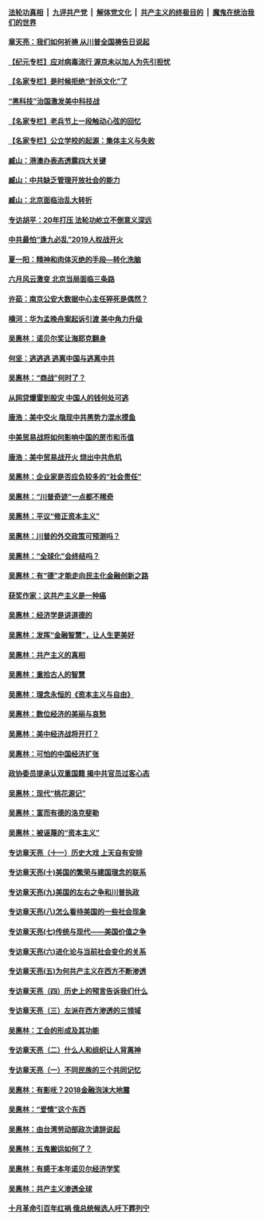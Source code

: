 

####  [法轮功真相](../../../../basic/blob/master/README.md?t=07061702) &nbsp;|&nbsp; [九评共产党](../../../../9ping.md/blob/master/README.md?t=07061702) &nbsp;|&nbsp; [解体党文化](../../../../jtdwh.md/blob/master/README.md?t=07061702)  &nbsp;|&nbsp; [共产主义的终极目的](../../../../gczydzjmd.md/blob/master/README.md?t=07061702) &nbsp;|&nbsp; [魔鬼在统治我们的世界](../../../../mgztzwmdsj.md/blob/master/README.md?t=07061702) 

#### [章天亮：我们如何祈祷 从川普全国祷告日说起](../pages/nsc423/n11944627.md?t=07061702) 

#### [【纪元专栏】应对病毒流行 渥京未以加人为先引担忧](../pages/nsc423/n11875714.md?t=07061702) 

#### [【名家专栏】是时候拒绝“封杀文化”了](../pages/nsc423/n11814093.md?t=07061702) 

#### [“黑科技”治国激发美中科技战](../pages/nsc423/n11638056.md?t=07061702) 

#### [【名家专栏】老兵节上一段触动心弦的回忆](../pages/nsc423/n11646016.md?t=07061702) 

#### [【名家专栏】公立学校的起源：集体主义与失败](../pages/nsc423/n11601833.md?t=07061702) 

#### [臧山：港澳办表态透露四大关键](../pages/nsc423/n11421628.md?t=07061702) 

#### [臧山：中共缺乏管理开放社会的能力](../pages/nsc423/n11407457.md?t=07061702) 

#### [臧山：北京面临治乱大转折](../pages/nsc423/n11406895.md?t=07061702) 

#### [专访胡平：20年打压 法轮功屹立不倒意义深远](../pages/nsc423/n11398800.md?t=07061702) 

#### [中共最怕“逢九必乱”2019人权战开火](../pages/nsc423/n11385248.md?t=07061702) 

#### [夏一阳：精神和肉体灭绝的手段—转化洗脑](../pages/nsc423/n11368250.md?t=07061702) 

#### [六月风云激变 北京当局面临三条路](../pages/nsc423/n11313668.md?t=07061702) 

#### [许茹：南京公安大数据中心主任猝死是偶然？](../pages/nsc423/n11064744.md?t=07061702) 

#### [横河：华为孟晚舟案起诉引渡 美中角力升级](../pages/nsc423/n11027230.md?t=07061702) 

#### [吴惠林：诺贝尔奖让海耶克翻身](../pages/nsc423/n10890049.md?t=07061702) 

#### [何坚：逃逃逃 逃离中国与逃离中共](../pages/nsc423/n10592891.md?t=07061702) 

#### [吴惠林：“商战”何时了？](../pages/nsc423/n10573558.md?t=07061702) 

#### [从网贷爆雷到股灾 中国人的钱何处可逃](../pages/nsc423/n10572800.md?t=07061702) 

#### [唐浩：美中交火 隐现中共黑势力混水摸鱼](../pages/nsc423/n10544040.md?t=07061702) 

#### [中美贸易战将如何影响中国的房市和币值](../pages/nsc423/n10543697.md?t=07061702) 

#### [唐浩：美中贸易战开火 烧出中共危机](../pages/nsc423/n10540126.md?t=07061702) 

#### [吴惠林：企业家是否应负较多的“社会责任”](../pages/nsc423/n10535022.md?t=07061702) 

#### [吴惠林：“川普奇迹”一点都不稀奇](../pages/nsc423/n10512808.md?t=07061702) 

#### [吴惠林：平议“修正资本主义”](../pages/nsc423/n10495724.md?t=07061702) 

#### [吴惠林：川普的外交政策可预测吗？](../pages/nsc423/n10462387.md?t=07061702) 

#### [吴惠林：“全球化”会终结吗？](../pages/nsc423/n10452838.md?t=07061702) 

#### [吴惠林：有“德”才能走向民主化金融创新之路](../pages/nsc423/n10432292.md?t=07061702) 

#### [获奖作家：这共产主义是一种癌](../pages/nsc423/n10431541.md?t=07061702) 

#### [吴惠林：经济学是讲道德的](../pages/nsc423/n10398014.md?t=07061702) 

#### [吴惠林：发挥“金融智慧”，让人生更美好](../pages/nsc423/n10375019.md?t=07061702) 

#### [吴惠林：共产主义的真相](../pages/nsc423/n10351394.md?t=07061702) 

#### [吴惠林：重拾古人的智慧](../pages/nsc423/n10337691.md?t=07061702) 

#### [吴惠林：理念永恒的《资本主义与自由》](../pages/nsc423/n10316274.md?t=07061702) 

#### [吴惠林：数位经济的美丽与哀愁](../pages/nsc423/n10292946.md?t=07061702) 

#### [吴惠林：美中经济战将开打？](../pages/nsc423/n10258825.md?t=07061702) 

#### [吴惠林：可怕的中国经济扩张](../pages/nsc423/n10219147.md?t=07061702) 

#### [政协委员提承认双重国籍 揭中共官员过客心态](../pages/nsc423/n10208809.md?t=07061702) 

#### [吴惠林：现代“桃花源记”](../pages/nsc423/n10185234.md?t=07061702) 

#### [吴惠林：富而有德的洛克斐勒](../pages/nsc423/n10142264.md?t=07061702) 

#### [吴惠林：被诬蔑的“资本主义”](../pages/nsc423/n10124816.md?t=07061702) 

#### [专访章天亮（十一）历史大戏 上天自有安排](../pages/nsc423/n10094905.md?t=07061702) 

#### [专访章天亮(十)美国的繁荣与建国理念的联系](../pages/nsc423/n10094899.md?t=07061702) 

#### [专访章天亮(九)美国的左右之争和川普执政](../pages/nsc423/n10094889.md?t=07061702) 

#### [专访章天亮(八)怎么看待美国的一些社会现象](../pages/nsc423/n10094857.md?t=07061702) 

#### [专访章天亮(七)传统与现代——美国价值之争](../pages/nsc423/n10093140.md?t=07061702) 

#### [专访章天亮(六)进化论与当前社会变化的关系](../pages/nsc423/n10092036.md?t=07061702) 

#### [专访章天亮(五)为何共产主义在西方不断渗透](../pages/nsc423/n10083620.md?t=07061702) 

#### [专访章天亮（四）历史上的预言告诉我们什么](../pages/nsc423/n10083606.md?t=07061702) 

#### [专访章天亮（三）左派在西方渗透的三领域](../pages/nsc423/n10081115.md?t=07061702) 

#### [吴惠林：工会的形成及其功能](../pages/nsc423/n10080633.md?t=07061702) 

#### [专访章天亮（二）什么人和组织让人背离神](../pages/nsc423/n10076637.md?t=07061702) 

#### [专访章天亮（一）不同民族的三个共同记忆](../pages/nsc423/n10074188.md?t=07061702) 

#### [吴惠林：有影呒？2018金融泡沫大地震](../pages/nsc423/n10040534.md?t=07061702) 

#### [吴惠林：“爱情”这个东西](../pages/nsc423/n10019423.md?t=07061702) 

#### [吴惠林：由台湾劳动部政次请辞说起](../pages/nsc423/n9979679.md?t=07061702) 

#### [吴惠林：五鬼搬运如何了？](../pages/nsc423/n9925338.md?t=07061702) 

#### [吴惠林：有感于本年诺贝尔经济学奖](../pages/nsc423/n9871883.md?t=07061702) 

#### [吴惠林：共产主义渗透全球](../pages/nsc423/n9812748.md?t=07061702) 

#### [十月革命引百年红祸 俄总统候选人吁下葬列宁](../pages/nsc423/n9810182.md?t=07061702) 

